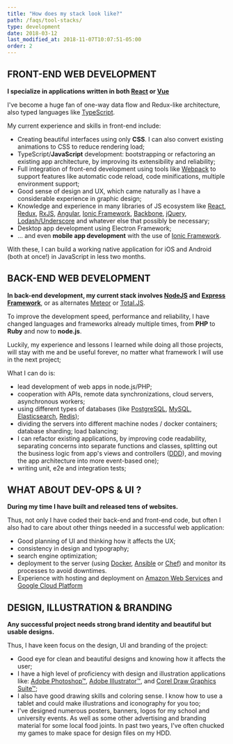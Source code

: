 ```yaml
---
title: "How does my stack look like?"
path: /faqs/tool-stacks/
type: development
date: 2018-03-12
last_modified_at: 2018-11-07T10:07:51-05:00
order: 2
---
```


## FRONT-END WEB DEVELOPMENT

**I specialize in applications written in both [React](https://reactjs.org/) or [Vue](https://vuejs.org/)**  

I've become a huge fan of one-way data flow and Redux-like architecture, also typed languages like [TypeScript](<https://typescriptlang.org/>).

My current experience and skills in front-end include:

- Creating beautiful interfaces using only **CSS**. I can also convert existing animations to CSS to reduce rendering load;
- TypeScript/**JavaScript** development: bootstrapping or refactoring an existing app architecture, by improving its extensibility and reliability;
- Full integration of front-end development using tools like [Webpack](<https://webpack.js.org/>) to support features like automatic code reload, code minifications, multiple environment support;
- Good sense of design and UX, which came naturally as I have a considerable experience in graphic design;
- Knowledge and experience in many libraries of JS ecosystem like [React](<https://reactjs.org/>), [Redux](<https://redux.js.org/>), [RxJS](<https://rxjs-dev.firebaseapp.com/>), [Angular](<https://angular.io/>), [Ionic Framework](<https://ionicframework.com/>), [Backbone](<https://backbonejs.org/>), [jQuery](<https://jquery.com/>), [Lodash/Underscore](<https://lodash.com/>) and whatever else that possibly be necessary;
- Desktop app development using Electron Framework;
- ... and even  **mobile app development**  with the use of  [Ionic Framework](<http://ionicframework.com/>).

With these, I can build a working native application for iOS and Android (both at once!) in JavaScript in less two months.

<!-- -->

## BACK-END WEB DEVELOPMENT

**In back-end development, my current stack involves [NodeJS](<http://nodejs.org/>) and [Express Framework](<https://expressjs.com/>)**, or as alternates [Meteor](<https://meteor.com/>) or [Total.JS](<https://www.totaljs.com/>).

To improve the development speed, performance and reliability, I have changed languages and frameworks already multiple times, from **PHP** to **Ruby** and now to **node.js**.

Luckily, my experience and lessons I learned while doing all those projects, will stay with me and be useful forever, no matter what framework I will use in the next project;

What I can do is:

- lead development of web apps in node.js/PHP;
- cooperation with APIs, remote data synchronizations, cloud servers, asynchronous workers;
- using different types of databases (like [PostgreSQL](<http://www.postgresql.org/>), [MySQL](<http://www.mysql.com/>), [Elasticsearch](<http://www.elasticsearch.org/>),  [Redis](<http://redis.io/>));
- dividing the servers into different machine nodes / docker containers; database sharding; load balancing;
- I can refactor existing applications, by improving code readability, separating concerns into separate functions and classes, splitting out the business logic from app's views and controllers ([DDD](<https://en.wikipedia.org/wiki/Domain-driven_design>)), and moving the app architecture into more event-based one);
- writing unit, e2e and integration tests;

<!-- -->

## WHAT ABOUT DEV-OPS & UI ?

**During my time I have built and released tens of websites.**

Thus, not only I have coded their back-end and front-end code, but often I also had to care about other things needed in a successful web application:

- Good planning of UI and thinking how it affects the UX;
- consistency in design and typography;
- search engine optimization;
- deployment to the server (using [Docker](<https://www.docker.com/>), [Ansible](<https://www.ansible.com/>)  or [Chef](https://www.getchef.com/chef/)) and monitor its processes to avoid downtimes.
- Experience with hosting and deployment on [Amazon Web Services](<https://aws.amazon.com/>) and [Google Cloud Platform](<https://cloud.google.com/>)  

<!-- -->

## DESIGN, ILLUSTRATION & BRANDING

**Any successful project needs strong brand identity and beautiful but usable designs.**

Thus, I have keen focus on the design, UI and branding of the project:

- Good eye for clean and beautiful designs and knowing how it affects the user;
- I have a high level of proficiency with design and illustration applications like: [Adobe Photoshop™](<#>), [Adobe Illustrator™](<#>), and [Corel Draw Graphics Suite™](<#>);
- I also have good drawing skills and coloring sense. I know how to use a tablet and could make illustrations and iconography for you too;
- I've designed numerous posters, banners, logos for my school and university events. As well as some other advertising and branding material for some local food joints. In past two years, I've often chucked my games to make space for design files on my HDD.


